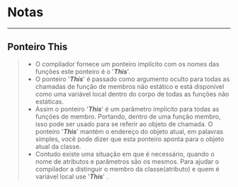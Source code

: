 # Notas

---

## Ponteiro This

> - O compilador fornece um ponteiro implícito com os nomes das funções este ponteiro é o '***This***'.
> - O ponteiro '***This***' é passado como argumento oculto para todas as chamadas de função de membros não estático e está disponível como uma variável local dentro do corpo de todas as funções não estáticas.
> - Assim o ponteiro '***This***' é um parâmetro implícito para todas as funções de membro. Portando, dentro de uma função membro, isso pode ser usado para se referir ao objeto de chamada. O ponteiro '***This***' mantém o endereço do objeto atual, em palavras simples, você pode dizer que esta ponteiro aponta para o objeto atual da classe.
> - Contudo existe uma situação em que é necessário, quando o nome de atributos e parâmetros são os mesmos. Para ajudar o compilador a distinguir o membro da classe(atributo) e quem é variável local use '***This***' .